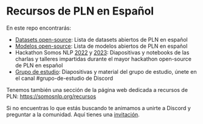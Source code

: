 # Recursos de PLN en Español

En este repo encontrarás:

- [Datasets open-source](https://somosnlp.org/recursos/open-source/datasets): Lista de datasets abiertos de PLN en español
- [Modelos open-source](https://somosnlp.org/recursos/open-source/modelos): Lista de modelos abiertos de PLN en español
- Hackathon Somos NLP [2022](https://github.com/somosnlp/recursos-nlp-es/tree/main/hackathon_2022) y [2023](https://github.com/somosnlp/recursos-nlp-es/tree/main/hackathon_2023): Diapositivas y notebooks de las charlas y talleres impartidas durante el mayor hackathon open-source de PLN en español
- [Grupo de estudio](https://github.com/somosnlp/recursos-nlp-es/tree/main/grupo_de_estudio): Diapositivas y material del grupo de estudio, únete en el canal #grupo-de-estudio de Discord

Tenemos también una sección de la página web dedicada a recursos de PLN: https://somosnlp.org/recursos

Si no encuentras lo que estás buscando te animamos a unirte a Discord y preguntar a la comunidad. Aquí tienes una [invitación](https://discord.com/invite/my8w7JUxZR).
